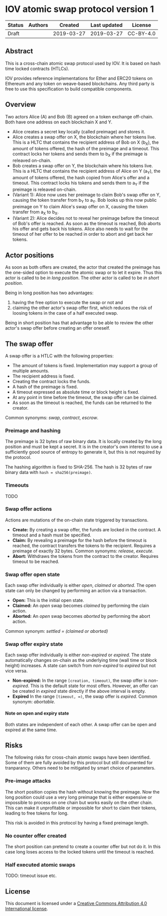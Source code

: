 # IOV atomic swap protocol version 1

| Status | Authors | Created    | Last updated | License   |
| ------ | ------- | ---------- | ------------ | --------- |
| Draft  |         | 2019-03-27 | 2019-03-27   | CC-BY-4.0 |

## Abstract

This is a cross-chain atomic swap protocol used by IOV. It is based on hash time
locked contracts (HTLCs).

IOV provides reference implementations for Ether and ERC20 tokens on Ethereum
and any token on weave-based blockchains. Any third party is free to use this
specification to build compatible components.

## Overview

Two actors Alice (A) and Bob (B) agreed on a token exchange off-chain. Both have
one address on each blockchain X and Y.

- Alice creates a secret key locally (called preimage) and stores it.
- Alice creates a swap offer on X, the blockchain where her tokens live. This is
  a HLTC that contains the recipient address of Bob on X (b<sub>X</sub>), the
  amount of tokens offered, the hash of the preimage and a timeout. This
  contract locks her tokens and sends them to b<sub>X</sub> if the preimage is
  releaved on-chain.
- Bob creates a swap offer on Y, the blockchain where his tokens live. This is a
  HLTC that contains the recipient address of Alice on Y (a<sub>Y</sub>), the
  amount of tokens offered, the hash copied from Alice's offer and a timeout.
  This contract locks his tokens and sends them to a<sub>Y</sub> if the preimage
  is releaved on-chain.
- (Variant 1): Alice now uses her preimage to claim Bob's swap offer on Y,
  causing the token transfer from b<sub>Y</sub> to a<sub>Y</sub>. Bob looks up
  this now public preimage on Y to claim Alice's swap offer on X, causing the
  token transfer from a<sub>X</sub> to b<sub>X</sub>.
- (Variant 2): Alice decides not to reveal her preimage before the timeout of
  Bob's offer is reached. As soon as the timeout is reached, Bob aborts his
  offer and gets back his tokens. Alice also needs to wait for the timeout of
  her offer to be reached in order to abort and get back her tokens.

## Actor positions

As soon as both offers are created, the actor that created the preimage has the
one-sided option to execute the atomic swap or to let it expire. Thus this actor
is called to be _in long position_. The other actor is called to be _in short
position_.

Being in long position has two advantages:

1. having the free option to execute the swap or not and
2. claiming the other actor's swap offer first, which reduces the risk of
   loosing tokens in the case of a half executed swap.

Being in short position has that advantage to be able to review the other
actor's swap offer before creating an offer oneself.

## The swap offer

A swap offer is a HTLC with the following properties:

- The amount of tokens is fixed. Implementation may support a group of multiple
  amounts.
- The recipient address is fixed.
- Creating the contract locks the funds.
- A hash of the preimage is fixed.
- A timeout expressed as absolute time or block height is fixed.
- At any point in time before the timeout, the swap offer can be claimed.
- As soon as the timeout is reached, the funds can be returned to the creator.

Common synonyms: _swap_, _contract_, _escrow_.

### Preimage and hashing

The preimage is 32 bytes of raw binary data. It is locally created by the long
position and must be kept a secret. It is in the creator's own interest to use a
sufficiently good source of entropy to generate it, but this is not required by
the protocol.

The hashing algorithm is fixed to SHA-256. The hash is 32 bytes of raw binary
data with `hash = sha256(preimage)`.

### Timeouts

TODO

### Swap offer actions

Actions are mutations of the on-chain state triggered by transactions.

- **Create:** By creating a swap offer, the funds are locked in the contract. A
  timeout and a hash must be specified.
- **Claim:** By revealing a preimage for the hash before the timeout is reached,
  the contract transfers the tokens to the recipient. Requires a preimage of
  exactly 32 bytes. Common synonyms: _release_, _execute_.
- **Abort:** Withdraws the tokens from the contract to the creator. Requires
  timeout to be reached.

### Swap offer open state

Each swap offer individually is either _open_, _claimed_ or _aborted_. The open
state can only be changed by performing an action via a transaction.

- **Open:** This is the initial open state.
- **Claimed:** An _open_ swap becomes _claimed_ by performing the clain action.
- **Aborted:** An _open_ swap becomes _aborted_ by performing the abort action.

Common synonym: _settled = (claimed or aborted)_

### Swap offer expiry state

Each swap offer individually is either _non-expired_ or _expired_. The state
automatically changes on-chain as the underlying time (wall time or block
height) increases. A state can switch from _non-expired_ to _expired_ but not
vice versa.

- **Non-expired:** In the range `[creation, timeout)`, the swap offer is
  _non-expired_. This is the default state for most offers. However, an offer
  can be created in _expired_ state directly if the above interval is empty.
- **Expired** In the range `[timeout, ∞)`, the swap offer is _expired_. Common
  synonym: _abortable_.

#### Note on open and expiry state

Both states are independent of each other. A swap offer can be open and expired
at the same time.

## Risks

The following risks for cross-chain atomic swaps have been identified. Some of
them are fully avoided by this protocol but still documented for tranparancy.
Others need to be mitigated by smart choice of parameters.

### Pre-image attacks

The short position copies the hash without knowing the preimage. Now the long
position could use a very long preimage that is either expensive or impossible
to process on one chain but works easily on the other chain. This can make it
unprofitable or impossible for short to claim their tokens, leading to free
tokens for long.

This risk is avoided in this protocol by having a fixed preimage length.

### No counter offer created

The short position can pretend to create a counter offer but not do it. In this
case long loses access to the locked tokens until the timeout is reached.

### Half executed atomic swaps

TODO: timeout issue etc.

## License

This document is licensed under a
[Creative Commons Attribution 4.0 International license](https://creativecommons.org/licenses/by/4.0/).
